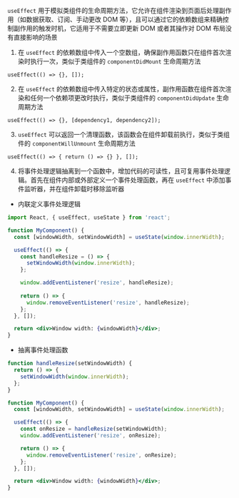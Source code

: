 `useEffect` 用于模拟类组件的生命周期方法，它允许在组件渲染到页面后处理副作用（如数据获取、订阅、手动更改 DOM 等），且可以通过它的依赖数组来精确控制副作用的触发时机，它适用于不需要立即更新 DOM 或者其操作对 DOM 布局没有直接影响的场景

1. 在 `useEffect` 的依赖数组中传入一个空数组，确保副作用函数只在组件首次渲染时执行一次，类似于类组件的 `componentDidMount` 生命周期方法

```JSX
useEffect(() => {}, []);
```

2. 在 `useEffect` 的依赖数组中传入特定的状态或属性，副作用函数在组件首次渲染和任何一个依赖项更改时执行，类似于类组件的 `componentDidUpdate` 生命周期方法

```JSX
useEffect(() => {}, [dependency1, dependency2]);
```

3. `useEffect` 可以返回一个清理函数，该函数会在组件卸载前执行，类似于类组件的 `componentWillUnmount` 生命周期方法

```JSX
useEffect(() => { return () => {} }, []);
```

4. 将事件处理逻辑抽离到一个函数中，增加代码的可读性，且可复用事件处理逻辑。首先在组件内部或外部定义一个事件处理函数，再在 `useEffect` 中添加事件监听器，并在组件卸载时移除监听器

* 内联定义事件处理逻辑

```jsx
import React, { useEffect, useState } from 'react';

function MyComponent() {
  const [windowWidth, setWindowWidth] = useState(window.innerWidth);

  useEffect(() => {
    const handleResize = () => {
      setWindowWidth(window.innerWidth);
    };

    window.addEventListener('resize', handleResize);
    
    return () => {
      window.removeEventListener('resize', handleResize);
    };
  }, []);

  return <div>Window width: {windowWidth}</div>;
}
```

* 抽离事件处理函数

```jsx
function handleResize(setWindowWidth) {
  return () => {
    setWindowWidth(window.innerWidth);
  };
}

function MyComponent() {
  const [windowWidth, setWindowWidth] = useState(window.innerWidth);

  useEffect(() => {
    const onResize = handleResize(setWindowWidth);
    window.addEventListener('resize', onResize);

    return () => {
      window.removeEventListener('resize', onResize);
    };
  }, []); 

  return <div>Window width: {windowWidth}</div>;
}
```